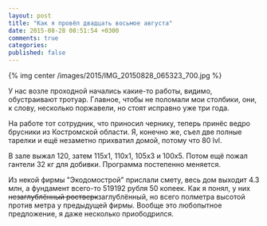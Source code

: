 ```yaml
---
layout: post
title: "Как я провёл двадцать восьмое августа"
date: 2015-08-28 08:51:54 +0300
comments: true
categories: 
published: false
---
```

{% img center /images/2015/IMG_20150828_065323_700.jpg %}

У нас возле проходной начались какие-то работы, видимо, обустраивают тротуар. Главное, чтобы не поломали мои столбики, они, к слову, несколько поржавели, но стоят исправно уже три года.

На работе тот сотрудник, что приносил чернику, теперь принёс ведро брусники из Костромской области. Я, конечно же, съел две полные тарелки и ещё незаметно прихватил домой, потому что 80 lvl.

В зале выжал 120, затем 115х1, 110х1, 105х3 и 100х5. Потом ещё пожал гантели 32 кг для добивки. Программа постепенно меняется.

Из некой фирмы "Экодомострой" прислали смету, весь дом выходит 4.3 млн, а фундамент всего-то 519192 рубля 50 копеек. Как я понял, у них ~~незаглублённый ростверк~~заглублённый, но всего полметра высотой против метра у предыдущей фирмы. Вообще это любопытное предложение, я даже несколько приободрился.
